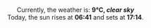 <p  align="center"><br/>Currently, the weather is: <b> 9°C, <i>clear sky</i></b></br>Today, the sun rises at <b>06:41</b> and sets at <b>17:14</b>.</p>